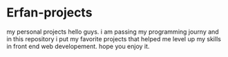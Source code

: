 # Erfan-projects
my personal projects
hello guys.
i am passing my programming journy and in this repository i put my favorite projects that helped me level up my skills in front end web developement.
hope you enjoy it.
